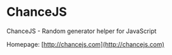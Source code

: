 ChanceJS
========

ChanceJS - Random generator helper for JavaScript

Homepage: [http://chancejs.com](http://chancejs.com)
